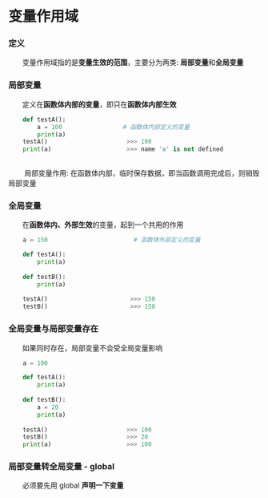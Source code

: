 # 变量作用域
### 定义
&emsp;&emsp;变量作用域指的是**变量生效的范围**，主要分为两类: **局部变量**和**全局变量**

### 局部变量
&emsp;&emsp;定义在**函数体内部的变量**，即只在**函数体内部生效**

```python
    def testA():
        a = 100                 # 函数体内部定义的变量
        print(a)
    testA()                      >>> 100
    print(a)                     >>> name 'a' is not defined
        

```
&emsp;&emsp; 局部变量作用: 在函数体内部，临时保存数据，即当函数调用完成后，则销毁局部变量

### 全局变量
&emsp;&emsp;在**函数体内、外部生效**的变量，起到一个共用的作用


```python
    a = 150                        # 函数体外部定义的变量         

    def testA():
        print(a)
    
    def testB():
        print(a)
    
    testA()                       >>> 150
    testB()                       >>> 150

```

### 全局变量与局部变量存在
&emsp;&emsp;如果同时存在，局部变量不会受全局变量影响


```python
    a = 100

    def testA():
        print(a)
    
    def testB():
        a = 20
        print(a)
    
    testA()                      >>> 100
    testB()                      >>> 20
    print(a)                     >>> 100

```

### 局部变量转全局变量 - global
&emsp;&emsp;必须要先用 global **声明一下变量**




```python
    

```







